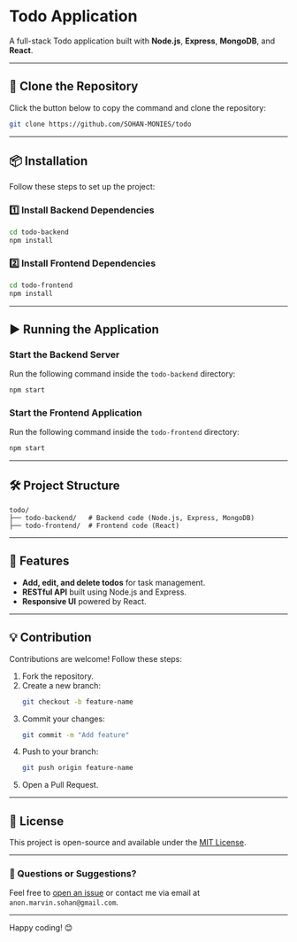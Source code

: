 
# Todo Application

A full-stack Todo application built with **Node.js**, **Express**, **MongoDB**, and **React**.

---

## 🚀 Clone the Repository

Click the button below to copy the command and clone the repository:

```bash
git clone https://github.com/SOHAN-MONIES/todo
```

---

## 📦 Installation

Follow these steps to set up the project:

### 1️⃣ Install Backend Dependencies

```bash
cd todo-backend
npm install
```

### 2️⃣ Install Frontend Dependencies

```bash
cd todo-frontend
npm install
```

---

## ▶️ Running the Application

### Start the Backend Server
Run the following command inside the `todo-backend` directory:

```bash
npm start
```

### Start the Frontend Application
Run the following command inside the `todo-frontend` directory:

```bash
npm start
```

---

## 🛠️ Project Structure

```
todo/
├── todo-backend/   # Backend code (Node.js, Express, MongoDB)
├── todo-frontend/  # Frontend code (React)
```

---

## 🌟 Features
- **Add, edit, and delete todos** for task management.
- **RESTful API** built using Node.js and Express.
- **Responsive UI** powered by React.

---

## 💡 Contribution

Contributions are welcome! Follow these steps:

1. Fork the repository.
2. Create a new branch:
   ```bash
   git checkout -b feature-name
   ```
3. Commit your changes:
   ```bash
   git commit -m "Add feature"
   ```
4. Push to your branch:
   ```bash
   git push origin feature-name
   ```
5. Open a Pull Request.

---

## 📝 License

This project is open-source and available under the [MIT License](LICENSE).

---

### 💬 Questions or Suggestions?
Feel free to [open an issue](https://github.com/SOHAN_MONIES/todo/issues) or contact me via email at `anon.marvin.sohan@gmail.com`.

---

Happy coding! 😊
